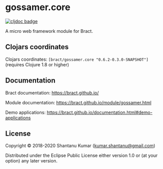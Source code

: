 # gossamer.core

[![cljdoc badge](https://cljdoc.org/badge/bract/gossamer.core)](https://cljdoc.org/d/bract/gossamer.core)

A micro web framework module for Bract.


## Clojars coordinates

Clojars coordinates: `[bract/gossamer.core "0.6.2-0.3.0-SNAPSHOT"]` (requires Clojure 1.8 or higher)


## Documentation

Bract documentation: https://bract.github.io/

Module documentation: https://bract.github.io/module/gossamer.html

Demo applications: https://bract.github.io/documentation.html#demo-applications


## License

Copyright © 2018-2020 Shantanu Kumar (kumar.shantanu@gmail.com)

Distributed under the Eclipse Public License either version 1.0 or (at
your option) any later version.
